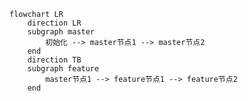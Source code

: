 



```mermaid
flowchart LR
	direction LR
	subgraph master
		初始化 --> master节点1 --> master节点2
	end
	direction TB
	subgraph feature
		master节点1 --> feature节点1 --> feature节点2
	end
```





&nbsp;
